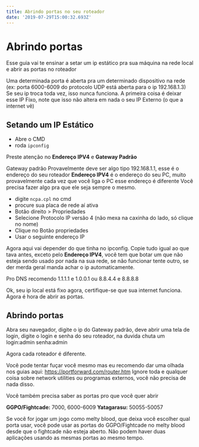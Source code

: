 ```yaml
---
title: Abrindo portas no seu roteador
date: '2019-07-29T15:00:32.693Z'
---
```

# Abrindo portas

Esse guia vai te ensinar a setar um ip estático pra sua máquina na rede local e abrir as portas no roteador

Uma determinada porta é aberta pra um determinado dispositivo na rede (ex: porta 6000-6009 do protocolo UDP está aberta para o ip 192.168.1.3)
Se seu ip troca toda vez, isso nunca funciona. A primeira coisa é deixar esse IP Fixo, note que isso não altera em nada o seu IP Externo (o que a internet vê)

## Setando um IP Estático

- Abre o CMD
- roda `ipconfig`

Preste atenção no **Endereço IPV4** e **Gateway Padrão**

Gateway padrão Provavelmente deve ser algo tipo 192.168.1.1, esse é o endereço do seu roteador
**Endereço IPV4** é o endereço do seu PC, muito provavelmente cada vez que você liga o PC esse endereço é diferente
Você precisa fazer algo pra que ele seja sempre o mesmo.

- digite `ncpa.cpl` no cmd
- procure sua placa de rede aí ativa
- Botão direito > Propriedades
- Selecione Protocolo IP versão 4 (não mexa na caxinha do lado, só clique no nome)
- Clique no Botão propriedades
- Usar o seguinte endereço IP


Agora aqui vai depender do que tinha no ipconfig. Copie tudo igual ao que tava antes, exceto pelo **Endereço IPV4**, você tem que botar um
que não esteja sendo usado por nada na sua rede, se não funcionar tente outro, se der merda geral manda achar o ip automaticamente.

Pro DNS recomendo 1.1.1.1 e 1.0.0.1 ou 8.8.4.4 e 8.8.8.8

Ok, seu ip local está fixo agora, certifique-se que sua internet funciona. Agora é hora de abrir as portas.

## Abrindo portas

Abra seu navegador, digite o ip do Gateway padrão, deve abrir uma tela de login, digite o login e senha do seu roteador, na duvida chuta um login:admin senha:admin

Agora cada roteador é diferente.

Você pode tentar fuçar você mesmo mas eu recomendo dar uma olhada nos guias aqui: https://portforward.com/router.htm
Ignore toda e qualquer coisa sobre network utilities ou programas externos, você não precisa de nada disso.

Você também precisa saber as portas pro que você quer abrir

**GGPO/Fightcade:** 7000, 6000-6009
**Yatagarasu:** 50055-50057

Se você for jogar um jogo como melty blood, que deixa você escolher qual porta usar,
você pode usar as portas do GGPO/Fightcade no melty blood desde que o fightcade não esteja aberto.
Não podem haver duas aplicações usando as mesmas portas ao mesmo tempo.
